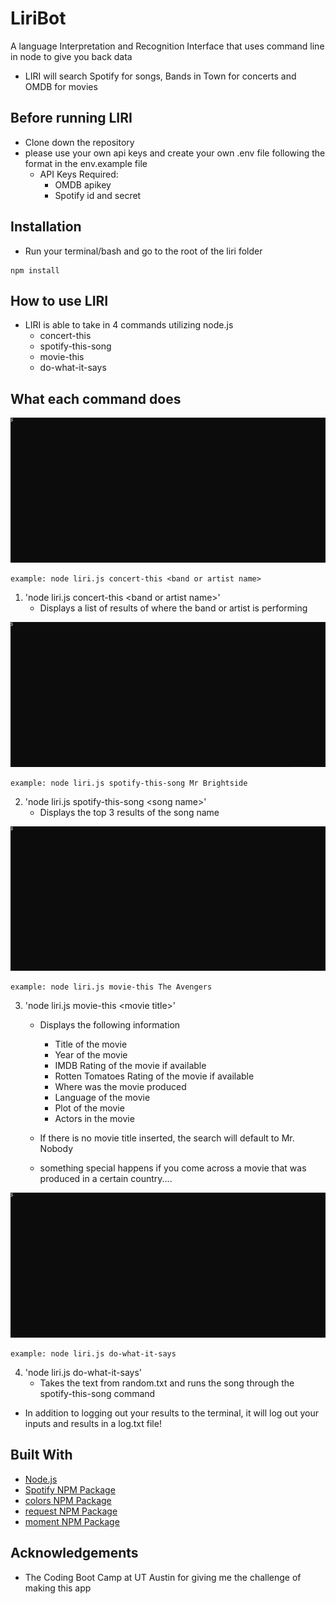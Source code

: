 # LiriBot
A language Interpretation and Recognition Interface that uses command line in node to give you back data
* LIRI will search Spotify for songs, Bands in Town for concerts and OMDB for movies


## Before running LIRI

* Clone down the repository
* please use your own api keys and create your own .env file following the format in the env.example file
    * API Keys Required:
        * OMDB apikey
        * Spotify id and secret

## Installation
* Run your terminal/bash and go to the root of the liri folder
```
npm install
```

## How to use LIRI
* LIRI is able to take in 4 commands utilizing node.js
    * concert-this
    * spotify-this-song
    * movie-this
    * do-what-it-says

## What each command does
<img src='./examples/concert-this.gif'><br>
```
example: node liri.js concert-this <band or artist name>
```
1. 'node liri.js concert-this \<band or artist name\>'
    * Displays a list of results of where the band or artist is performing  

<img src='./examples/spotify-this-song.gif'><br>
```
example: node liri.js spotify-this-song Mr Brightside
```

2. 'node liri.js spotify-this-song \<song name\>'
    * Displays the top 3 results of the song name

<img src='./examples/movie-this.gif'><br>
```
example: node liri.js movie-this The Avengers
```

3. 'node liri.js movie-this \<movie title\>'
    * Displays the following information
        * Title of the movie
        * Year of the movie
        * IMDB Rating of the movie if available
        * Rotten Tomatoes Rating of the movie if available
        * Where was the movie produced
        * Language of the movie
        * Plot of the movie
        * Actors in the movie
    * If there is no movie title inserted, the search will default to Mr. Nobody

    * something special happens if you come across a movie that was produced in a certain country....

<img src='./examples/do-what-it-says.gif'><br>
```
example: node liri.js do-what-it-says
```

4. 'node liri.js do-what-it-says'
    * Takes the text from random.txt and runs the song through the spotify-this-song command


* In addition to logging out your results to the terminal, it will log out your inputs and results in a log.txt file!


## Built With
* [Node.js](https://nodejs.org/en/)
* [Spotify NPM Package](https://www.npmjs.com/package/node-spotify-api)
* [colors NPM Package](https://www.npmjs.com/package/colors)
* [request NPM Package](https://www.npmjs.com/package/request)
* [moment NPM Package](https://www.npmjs.com/package/moment)

## Acknowledgements

* The Coding Boot Camp at UT Austin for giving me the challenge of making this app